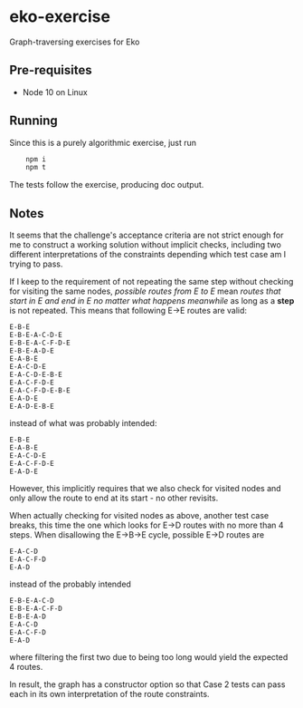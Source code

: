 # eko-exercise
Graph-traversing exercises for Eko

## Pre-requisites

- Node 10 on Linux


## Running

Since this is a purely algorithmic exercise, just run
```sh
    npm i
    npm t
```
The tests follow the exercise, producing doc output.

## Notes

It seems that the challenge's acceptance criteria are not strict enough for me to construct a working solution without implicit checks, including two different interpretations of the constraints depending which test case am I trying to pass.

If I keep to the requirement of not repeating the same step without checking for visiting the same nodes, _possible routes from E to E_ mean _routes that start in E and end in E no matter what happens meanwhile_ as long as a **step** is not repeated. This means that following E->E routes are valid:
```
E-B-E
E-B-E-A-C-D-E
E-B-E-A-C-F-D-E
E-B-E-A-D-E
E-A-B-E
E-A-C-D-E
E-A-C-D-E-B-E
E-A-C-F-D-E
E-A-C-F-D-E-B-E
E-A-D-E
E-A-D-E-B-E
```
instead of what was probably intended:
```
E-B-E
E-A-B-E
E-A-C-D-E
E-A-C-F-D-E
E-A-D-E
```
However, this implicitly requires that we also check for visited nodes and only allow the route to end at its start - no other revisits.

When actually checking for visited nodes as above, another test case breaks, this time the one which looks for E->D routes with no more than 4 steps. When disallowing the E->B->E cycle, possible E->D routes are
```
E-A-C-D
E-A-C-F-D
E-A-D
```
instead of the probably intended
```
E-B-E-A-C-D
E-B-E-A-C-F-D
E-B-E-A-D
E-A-C-D
E-A-C-F-D
E-A-D
```
where filtering the first two due to being too long would yield the expected 4 routes.

In result, the graph has a constructor option so that Case 2 tests can pass each in its own interpretation of the route constraints.
